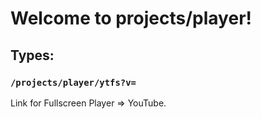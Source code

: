 # Welcome to projects/player!

## Types:

### `/projects/player/ytfs?v=`

Link for Fullscreen Player => YouTube.
